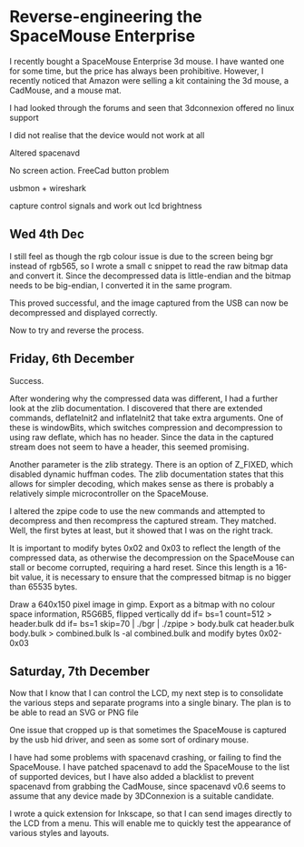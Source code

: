 # Reverse-engineering the SpaceMouse Enterprise

I recently bought a SpaceMouse Enterprise 3d mouse. I have wanted one for some time, but the price has always been prohibitive. However, I recently noticed that Amazon were selling a kit containing the 3d mouse, a CadMouse, and a mouse mat.

I had looked through the forums and seen that 3dconnexion offered no linux support

I did not realise that the device would not work at all

Altered spacenavd

No screen action. FreeCad button problem

usbmon + wireshark

capture control signals and work out lcd brightness

## Wed 4th Dec

I still feel as though the rgb colour issue is due to the screen being bgr instead of rgb565, so I wrote a small c snippet to read the raw bitmap data and convert it. Since the decompressed data is little-endian and the bitmap needs to be big-endian, I converted it in the same program.

This proved successful, and the image captured from the USB can now be decompressed and displayed correctly.

Now to try and reverse the process.

## Friday, 6th December

Success.

After wondering why the compressed data was different, I had a further look at the zlib documentation. I discovered that there are extended commands, deflateInit2 and inflateInit2 that take extra arguments. One of these is windowBits, which switches compression and decompression to using raw deflate, which has no header. Since the data in the captured stream does not seem to have a header, this seemed promising.

Another parameter is the zlib strategy. There is an option of Z_FIXED, which disabled dynamic huffman codes. The zlib documentation states that this allows for simpler decoding, which makes sense as there is probably a relatively simple microcontroller on the SpaceMouse.

I altered the zpipe code to use the new commands and attempted to decompress and then recompress the captured stream. They matched. Well, the first bytes at least, but it showed that I was on the right track.

It is important to modify bytes 0x02 and 0x03 to reflect the length of the compressed data, as otherwise the decompression on the SpaceMouse can stall or become corrupted, requiring a hard reset. Since this length is a 16-bit value, it is necessary to ensure that the compressed bitmap is no bigger than 65535 bytes.

Draw a 640x150 pixel image in gimp.
Export as a bitmap with no colour space information, R5G6B5, flipped vertically
dd if=<existing bulk header> bs=1 count=512 > header.bulk
dd if=<bitmap> bs=1 skip=70 | ./bgr | ./zpipe > body.bulk
cat header.bulk body.bulk > combined.bulk
ls -al combined.bulk and modify bytes 0x02-0x03

## Saturday, 7th December

Now that I know that I can control the LCD, my next step is to consolidate the various steps and separate programs into a single binary. The plan is to be able to read an SVG or PNG file

One issue that cropped up is that sometimes the SpaceMouse is captured by the usb hid driver, and seen as some sort of ordinary mouse. 

I have had some problems with spacenavd crashing, or failing to find the SpaceMouse. I have patched spacenavd to add the SpaceMouse to the list of supported devices, but I have also added a blacklist to prevent spacenavd from grabbing the CadMouse, since spacenavd v0.6 seems to assume that any device made by 3DConnexion is a suitable candidate.

I wrote a quick extension for Inkscape, so that I can send images directly to the LCD from a menu. This will enable me to quickly test the appearance of various styles and layouts.
